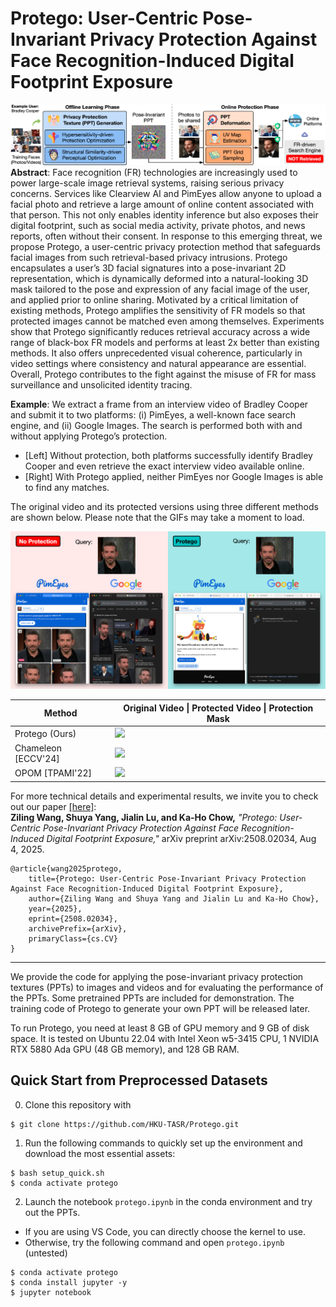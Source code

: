 # Protego: User-Centric Pose-Invariant Privacy Protection Against Face Recognition-Induced Digital Footprint Exposure

![](assets/intro-git.png)
**Abstract**: Face recognition (FR) technologies are increasingly used to power large-scale image retrieval systems, raising serious privacy concerns. Services like Clearview AI and PimEyes allow anyone to upload a facial photo and retrieve a large amount of online content associated with that person. This not only enables identity inference but also exposes their digital footprint, such as social media activity, private photos, and news reports, often without their consent. In response to this emerging threat, we propose Protego, a user-centric privacy protection method that safeguards facial images from such retrieval-based privacy intrusions. Protego encapsulates a user’s 3D facial signatures into a pose-invariant 2D representation, which is dynamically deformed into a natural-looking 3D mask tailored to the pose and expression of any facial image of the user, and applied prior to online sharing. Motivated by a critical limitation of existing methods, Protego amplifies the sensitivity of FR models so that protected images cannot be matched even among themselves. Experiments show that Protego significantly reduces retrieval accuracy across a wide range of black-box FR models and performs at least 2x better than existing methods. It also offers unprecedented visual coherence, particularly in video settings where consistency and natural appearance are essential. Overall, Protego contributes to the fight against the misuse of FR for mass surveillance and unsolicited identity tracing.

**Example**: We extract a frame from an interview video of Bradley Cooper and submit it to two platforms: (i) PimEyes, a well-known face search engine, and (ii) Google Images. The search is performed both with and without applying Protego’s protection.
* [Left] Without protection, both platforms successfully identify Bradley Cooper and even retrieve the exact interview video available online.
* [Right] With Protego applied, neither PimEyes nor Google Images is able to find any matches.

The original video and its protected versions using three different methods are shown below. Please note that the GIFs may take a moment to load.

![](assets/banner.png)

| Method              | Original Video \| Protected Video \| Protection Mask |
|---------------------|------------------------------------------------------|
| Protego (Ours)      | ![](assets/demo-bc-protego.gif)                      |
| Chameleon [ECCV'24] | ![](assets/demo-bc-chameleon.gif)                    |
| OPOM [TPAMI'22]     | ![](assets/demo-bc-opom.gif)                         |

For more technical details and experimental results, we invite you to check out our paper [[here]](https://arxiv.org/abs/2508.02034):  
**Ziling Wang, Shuya Yang, Jialin Lu, and Ka-Ho Chow,** *"Protego: User-Centric Pose-Invariant Privacy Protection Against Face Recognition-Induced Digital Footprint Exposure,"*  arXiv preprint arXiv:2508.02034, Aug 4, 2025.
```
@article{wang2025protego,
    title={Protego: User-Centric Pose-Invariant Privacy Protection Against Face Recognition-Induced Digital Footprint Exposure},
    author={Ziling Wang and Shuya Yang and Jialin Lu and Ka-Ho Chow},
    year={2025},
    eprint={2508.02034},
    archivePrefix={arXiv},
    primaryClass={cs.CV}
}
```
---
We provide the code for applying the pose-invariant privacy protection textures (PPTs) to images and videos and for evaluating the performance of the PPTs. Some pretrained PPTs are included for demonstration. The training code of Protego to generate your own PPT will be released later.

To run Protego, you need at least 8 GB of GPU memory and 9 GB of disk space. It is tested on Ubuntu 22.04 with Intel Xeon w5-3415 CPU, 1 NVIDIA RTX 5880 Ada GPU (48 GB memory), and 128 GB RAM. 

## Quick Start from Preprocessed Datasets
0. Clone this repository with
```commandline
$ git clone https://github.com/HKU-TASR/Protego.git
```
1. Run the following commands to quickly set up the environment and download the most essential assets:
```commandline
$ bash setup_quick.sh
$ conda activate protego
```
2. Launch the notebook `protego.ipynb` in the conda environment and try out the PPTs.
- If you are using VS Code, you can directly choose the kernel to use. 
- Otherwise, try the following command and open `protego.ipynb` (untested)
```commandline
$ conda activate protego
$ conda install jupyter -y
$ jupyter notebook
```
